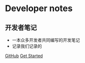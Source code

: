 
# Developer notes
## 开发者笔记

* 一本众多开发者共同编写的开发笔记
* 记录我们记录的

<span style="display:none;" uuid="busuanzi_container_site_pv">
访问量:<span id="busuanzi_value_site_pv"></span>
访客数:<span id="busuanzi_value_site_uv"></span>
</span>

[GitHub](https://github.com/ifuture-pro/developer-notes)
[Get Started](README.md)
